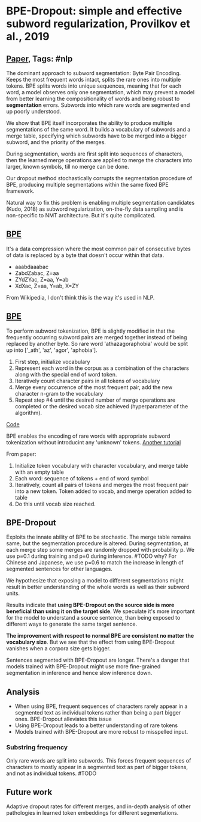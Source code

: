 # BPE-Dropout: simple and effective subword regularization, Provilkov et al., 2019

## [Paper](https://arxiv.org/abs/1910.13267), Tags: \#nlp

The dominant approach to subword segmentation: Byte Pair Encoding. Keeps the most frequent words intact, splits the rare ones into multiple tokens. BPE splits words into unique sequences, meaning that for each word, a model observes only one segmentation, which may prevent a model from better learning the compositionality of words and being robust to **segmentation** errors. Subwords into which rare words are segmented end up poorly understood.

We show that BPE itself incorporates the ability to produce multiple segmentations of the same word. It builds a vocabulary of subwords and a merge table, specifying which subwords have to be merged into a bigger subword, and the priority of the merges. 

During segmentation, words are first split into sequences of characters, then the learned merge operations are applied to merge the characters into larger, known symbols, till no merge can be done.

Our dropout method stochastically corrupts the segmentation procedure of BPE, producing multiple segmentations within the same fixed BPE framework.

Natural way to fix this problem is enabling multiple segmentation candidates (Kudo, 2018) as subword regularization, on-the-fly data sampling and is non-specific to NMT architecture. But it's quite complicated.

## [BPE](https://en.wikipedia.org/wiki/Byte_pair_encoding)

It's a data compression where the most common pair of consecutive bytes of data is replaced by a byte that doesn't occur within that data.

* aaabdaaabac
* ZabdZabac, Z=aa
* ZYdZYac, Z=aa, Y=ab
* XdXac, Z=aa, Y=ab, X=ZY

From Wikipedia, I don't think this is the way it's used in NLP.

## [BPE](https://towardsdatascience.com/byte-pair-encoding-the-dark-horse-of-modern-nlp-eb36c7df4f10)

To perform subword tokenization, BPE is slightly modified in that the frequently occurring subword pairs are merged together instead of being replaced by another byte. So rare word 'athazagoraphobia' would be split up into ['\_ath', 'az', 'agor', 'aphobia'].

1. First step, initialize vocabulary
2. Represent each word in the corpus as a combination of the characters along with the special end of word token.
3. Iteratively count character pairs in all tokens of vocabulary
4. Merge every occurrence of the most frequent pair, add the new character n-gram to the vocabulary
5. Repeat step \#4 until the desired number of merge operations are completed or the desired vocab size achieved (hyperparameter of the algorithm).

[Code](https://gist.github.com/akashjaswal/ba302b943dfb4e56ace0d5761d01b9cf#file-bpe-py)

BPE enables the encoding of rare words with appropriate subword tokenization without introducint any 'unknown' tokens. [Another tutorial](https://leimao.github.io/blog/Byte-Pair-Encoding/)

From paper:

1. Initialize token vocabulary with character vocabulary, and merge table with an empty table
2. Each word: sequence of tokens + end of word symbol
3. Iteratively, count all pairs of tokens and merges the most frequent pair into a new token. Token added to vocab, and merge operation added to table
4. Do this until vocab size reached.

## BPE-Dropout

Exploits the innate ability of BPE to be stochastic. The merge table remains same, but the segmentation procedure is altered. During segmentation, at each merge step some merges are randomly dropped with probability p. We use p=0.1 during training and p=0 during inference. #TODO why? For Chinese and Japanese, we use p=0.6 to match the increase in length of segmented sentences for other languages. 

We hypothesize that exposing a model to different segmentations might result in better understanding of the whole words as well as their subword units.

Results indicate that **using BPE-Dropout on the source side is more beneficial than using it on the target side**. We speculate it's more important for the model to understand a source sentence, than being exposed to different ways to generate the same target sentence.

**The improvement with respect to normal BPE are consistent no matter the vocabulary size**. But we see that the effect from using BPE-Dropout vanishes when a corpora size gets bigger.

Sentences segmented with BPE-Dropout are longer. There's a danger that models trained with BPE-Dropout might use more fine-grained segmentation in inference and hence slow inference down.

## Analysis

* When using BPE, frequent sequences of characters rarely appear in a segmented text as individual tokens rather than being a part bigger ones. BPE-Dropout alleviates this issue
* Using BPE-Dropout leads to a better understanding of rare tokens
* Models trained with BPE-Dropout are more robust to misspelled input.

### Substring frequency

Only rare words are split into subwords. This forces frequent sequences of characters to mostly appear in a segmented text as part of bigger tokens, and not as individual tokens. #TODO

## Future work

Adaptive dropout rates for different merges, and in-depth analysis of other pathologies in learned token embeddings for different segmentations.